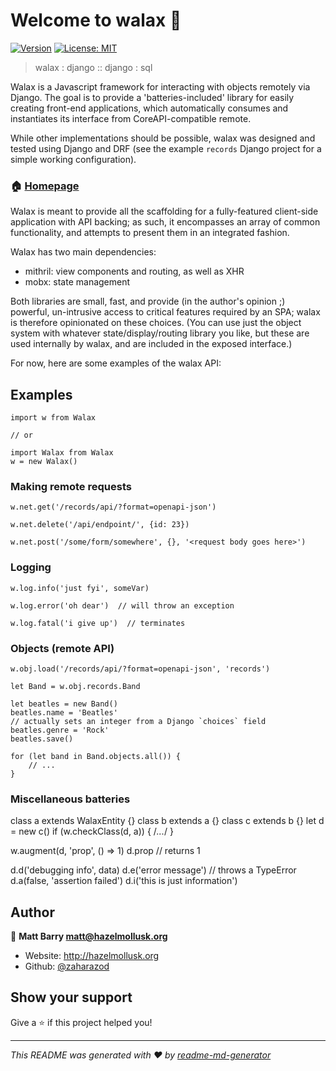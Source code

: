 # Welcome to walax 👋
[![Version](https://img.shields.io/npm/v/walax.svg)](https://www.npmjs.com/package/walax)
[![License: MIT](https://img.shields.io/badge/License-MIT-yellow.svg)](#)

> walax : django :: django : sql

Walax is a Javascript framework for interacting with objects remotely via Django.  The goal is to provide a 'batteries-included' library for easily creating front-end applications, which automatically consumes and instantiates its interface from CoreAPI-compatible remote.  

While other implementations should be possible, walax was designed and tested using  Django and DRF (see the example `records` Django project for a simple working configuration).

### 🏠 [Homepage](https://github.com/hazelmollusk/walax)

Walax is meant to provide all the scaffolding for a fully-featured client-side application with API backing; as such, it encompasses an array of common functionality, and attempts to present them in an integrated fashion.

Walax has two main dependencies:

* mithril: view components and routing, as well as XHR
* mobx: state management

Both libraries are small, fast, and provide (in the author's opinion ;) powerful, un-intrusive access to critical features required by an SPA; walax is therefore opinionated on these choices.  (You can use just the object system with whatever state/display/routing library you like, but these are used internally by walax, and are included in the exposed interface.)

For now, here are some examples of the walax API:

## Examples

    import w from Walax
    
    // or
    
    import Walax from Walax
    w = new Walax()

### Making remote requests

    w.net.get('/records/api/?format=openapi-json')

    w.net.delete('/api/endpoint/', {id: 23})

    w.net.post('/some/form/somewhere', {}, '<request body goes here>')

### Logging

    w.log.info('just fyi', someVar)

    w.log.error('oh dear')  // will throw an exception

    w.log.fatal('i give up')  // terminates 


### Objects (remote API)

    w.obj.load('/records/api/?format=openapi-json', 'records')

    let Band = w.obj.records.Band
    
    let beatles = new Band()
    beatles.name = 'Beatles'
    // actually sets an integer from a Django `choices` field
    beatles.genre = 'Rock' 
    beatles.save()

    for (let band in Band.objects.all()) {
        // ...
    }

### Miscellaneous batteries

class a extends WalaxEntity {}
class b extends a {}
class c extends b {}
let d = new c()
if (w.checkClass(d, a)) { /*...*/ }

w.augment(d, 'prop', () => 1)
d.prop // returns 1

d.d('debugging info', data)
d.e('error message')  // throws a TypeError
d.a(false, 'assertion failed')
d.i('this is just information')

## Author

👤 **Matt Barry <matt@hazelmollusk.org>**

* Website: http://hazelmollusk.org
* Github: [@zaharazod](https://github.com/zaharazod)

## Show your support

Give a ⭐️ if this project helped you!


***
_This README was generated with ❤️ by [readme-md-generator](https://github.com/kefranabg/readme-md-generator)_